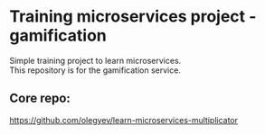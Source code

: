 # Training microservices project - gamification
Simple training project to learn microservices. <br>
This repository is for the gamification service. <br>

## Core repo:
https://github.com/olegyev/learn-microservices-multiplicator
